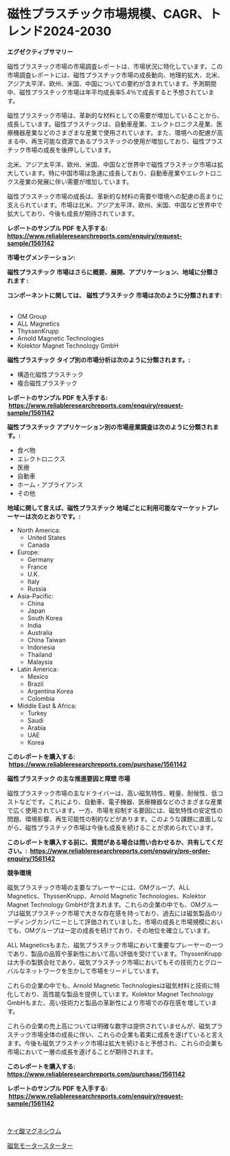 <p><h1>磁性プラスチック市場規模、CAGR、トレンド2024-2030</h1></p><p><strong>エグゼクティブサマリー</strong></p>
<p><p>磁性プラスチック市場の市場調査レポートは、市場状況に特化しています。この市場調査レポートには、磁性プラスチック市場の成長動向、地理的拡大、北米、アジア太平洋、欧州、米国、中国についての要約が含まれています。予測期間中、磁性プラスチック市場は年平均成長率5.4％で成長すると予想されています。</p><p>磁性プラスチック市場は、革新的な材料としての需要が増加していることから、成長しています。磁性プラスチックは、自動車産業、エレクトロニクス産業、医療機器産業などのさまざまな産業で使用されています。また、環境への配慮が高まる中、再生可能な資源であるプラスチックの使用が増加しており、磁性プラスチック市場の成長を後押ししています。</p><p>北米、アジア太平洋、欧州、米国、中国など世界中で磁性プラスチック市場は拡大しています。特に中国市場は急速に成長しており、自動車産業やエレクトロニクス産業の発展に伴い需要が増加しています。</p><p>磁性プラスチック市場の成長は、革新的な材料の需要や環境への配慮の高まりに支えられています。市場は北米、アジア太平洋、欧州、米国、中国など世界中で拡大しており、今後も成長が期待されています。</p></p>
<p><strong>レポートのサンプル PDF を入手する: <a href="https://www.reliableresearchreports.com/enquiry/request-sample/1561142">https://www.reliableresearchreports.com/enquiry/request-sample/1561142</a></strong></p>
<p><strong>市場セグメンテーション:</strong></p>
<p><strong> 磁性プラスチック 市場はさらに概要、展開、アプリケーション、地域に分類されます :</strong></p>
<p><strong>コンポーネントに関しては、 磁性プラスチック 市場は次のように分類されます: &nbsp;</strong></p>
<p><ul><li>OM Group</li><li>ALL Magnetics</li><li>ThyssenKrupp</li><li>Arnold Magnetic Technologies</li><li>Kolektor Magnet Technology GmbH</li></ul></p>
<p><strong> 磁性プラスチック タイプ別の市場分析は次のように分類されます。:</strong></p>
<p><ul><li>構造化磁性プラスチック</li><li>複合磁性プラスチック</li></ul></p>
<p><strong>レポートのサンプル PDF を入手する: &nbsp;<a href="https://www.reliableresearchreports.com/enquiry/request-sample/1561142">https://www.reliableresearchreports.com/enquiry/request-sample/1561142</a></strong></p>
<p><strong> 磁性プラスチック アプリケーション別の市場産業調査は次のように分類されます。:</strong></p>
<p><ul><li>食べ物</li><li>エレクトロニクス</li><li>医療</li><li>自動車</li><li>ホーム・アプライアンス</li><li>その他</li></ul></p>
<p><strong>地域に関して言えば、磁性プラスチック 地域ごとに利用可能なマーケットプレーヤーは次のとおりです。:</strong></p>
<p><ul>
    <li>
        North America:
        <ul>
            <li>United States</li>
            <li>Canada</li>
        </ul>
    </li>
    <li>
        Europe:
        <ul>
            <li>Germany</li>
            <li>France</li>
            <li>U.K.</li>
            <li>Italy</li>
            <li>Russia</li>
        </ul>
    </li>
    <li>
        Asia-Pacific:
        <ul>
            <li>China</li>
            <li>Japan</li>
            <li>South Korea</li>
            <li>India</li>
            <li>Australia</li>
            <li>China Taiwan</li>
            <li>Indonesia</li>
            <li>Thailand</li>
            <li>Malaysia</li>
        </ul>
    </li>
    <li>
        Latin America:
        <ul>
            <li>Mexico</li>
            <li>Brazil</li>
            <li>Argentina Korea</li>
            <li>Colombia</li>
        </ul>
    </li>
    <li>
        Middle East & Africa:
        <ul>
            <li>Turkey</li>
            <li>Saudi</li>
            <li>Arabia</li>
            <li>UAE</li>
            <li>Korea</li>
        </ul>
    </li>
    </ul></p>
<p><strong>このレポートを購入する: &nbsp;<a href="https://www.reliableresearchreports.com/purchase/1561142">https://www.reliableresearchreports.com/purchase/1561142</a></strong></p>
<p><strong>磁性プラスチック の主な推進要因と障壁 市場</strong></p>
<p><p>磁性プラスチック市場の主なドライバーは、高い磁気特性、軽量、耐候性、低コストなどです。これにより、自動車、電子機器、医療機器などのさまざまな産業で広く使用されています。一方、市場を抑制する要因には、磁気特性の安定性の問題、環境影響、再生可能性の制約などがあります。このような課題に直面しながら、磁性プラスチック市場は今後も成長を続けることが求められています。</p></p>
<p><strong>このレポートを購入する前に、質問がある場合は問い合わせるか、共有してください。:&nbsp; <a href="https://www.reliableresearchreports.com/enquiry/pre-order-enquiry/1561142">https://www.reliableresearchreports.com/enquiry/pre-order-enquiry/1561142</a></strong></p>
<p><strong>競争環境</strong></p>
<p><p>磁気プラスチック市場の主要なプレーヤーには、OMグループ、ALL Magnetics、ThyssenKrupp、Arnold Magnetic Technologies、Kolektor Magnet Technology GmbHが含まれます。これらの企業の中でも、OMグループは磁気プラスチック市場で大きな存在感を持っており、過去には磁気製品のリーディングカンパニーとして評価されていました。市場の成長と市場規模においても、OMグループは一定の成長を続けており、その地位を確立しています。</p><p>ALL Magneticsもまた、磁気プラスチック市場において重要なプレーヤーの一つであり、製品の品質や革新性において高い評価を受けています。ThyssenKruppは大手の製鉄会社であり、磁気プラスチック市場においてもその技術力とグローバルなネットワークを生かして市場をリードしています。</p><p>これらの企業の中でも、Arnold Magnetic Technologiesは磁気材料と技術に特化しており、高性能な製品を提供しています。Kolektor Magnet Technology GmbHもまた、高い技術力と製品の革新性により市場での存在感を増しています。</p><p>これらの企業の売上高については明確な数字は提供されていませんが、磁気プラスチック市場全体の成長に伴い、これらの企業も着実に成長を遂げていると言えます。今後も磁気プラスチック市場は拡大を続けると予想され、これらの企業も市場において一層の成長を遂げることが期待されます。</p></p>
<p><strong>このレポートを購入する: &nbsp; <a href="https://www.reliableresearchreports.com/purchase/1561142">https://www.reliableresearchreports.com/purchase/1561142</a></strong></p>
<p><strong>レポートのサンプル PDF を入手する: &nbsp;<a href="https://www.reliableresearchreports.com/enquiry/request-sample/1561142">https://www.reliableresearchreports.com/enquiry/request-sample/1561142</a></strong><strong></strong></p>
<p>&nbsp;</p>
<p><p><a href="https://github.com/laurenreichert/Market-Research-Report-List-1/blob/main/89258855864.md">ケイ酸マグネシウム</a></p><p><a href="https://github.com/RodHoppe07/Market-Research-Report-List-1/blob/main/41996235865.md">磁気モータースターター</a></p></p>